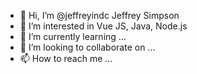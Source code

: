 - 👋 Hi, I’m @jeffreyindc  Jeffrey Simpson
- 👀 I’m interested in Vue JS, Java, Node.js
- 🌱 I’m currently learning ...
- 💞️ I’m looking to collaborate on ...
- 📫 How to reach me ...

<!---
jeffreyindc/jeffreyindc is a ✨ special ✨ repository because its `README.md` (this file) appears on your GitHub profile.
You can click the Preview link to take a look at your changes.
--->
